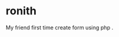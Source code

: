 # ronith
My friend first time create form using php .
<!-- I hosted the first form made by Ronith.
Visit site https://suvenducmsa.000webhostapp.com/ronith/ -->
